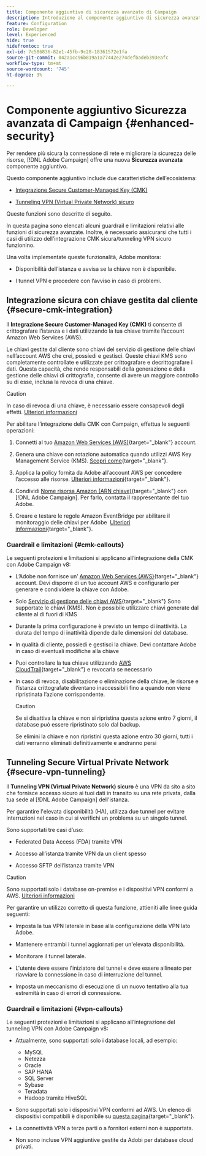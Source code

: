 ```yaml
---
title: Componente aggiuntivo di sicurezza avanzato di Campaign
description: Introduzione al componente aggiuntivo di sicurezza avanzato di Campaign
feature: Configuration
role: Developer
level: Experienced
hide: true
hidefromtoc: true
exl-id: 7c586836-82e1-45fb-9c28-18361572e1fa
source-git-commit: 042a1cc96b819a1a77442e274defbadeb393eafc
workflow-type: tm+mt
source-wordcount: '745'
ht-degree: 3%

---
```



# Componente aggiuntivo Sicurezza avanzata di Campaign {#enhanced-security}

Per rendere più sicura la connessione di rete e migliorare la sicurezza delle risorse, [!DNL Adobe Campaign] offre una nuova **Sicurezza avanzata** componente aggiuntivo.

Questo componente aggiuntivo include due caratteristiche dell’ecosistema:

* [Integrazione Secure Customer-Managed Key (CMK)](#secure-cmk-integration)

* [Tunneling VPN (Virtual Private Network) sicuro](#secure-vpn-tunneling)

Queste funzioni sono descritte di seguito.

In questa pagina sono elencati alcuni guardrail e limitazioni relativi alle funzioni di sicurezza avanzate. Inoltre, è necessario assicurarsi che tutti i casi di utilizzo dell’integrazione CMK sicura/tunneling VPN sicuro funzionino.

Una volta implementate queste funzionalità, Adobe monitora:

* Disponibilità dell’istanza e avvisa se la chiave non è disponibile.

* I tunnel VPN e procedere con l’avviso in caso di problemi.

## Integrazione sicura con chiave gestita dal cliente {#secure-cmk-integration}

Il **Integrazione Secure Customer-Managed Key (CMK)** ti consente di crittografare l’istanza e i dati utilizzando la tua chiave tramite l’account Amazon Web Services (AWS).

Le chiavi gestite dal cliente sono chiavi del servizio di gestione delle chiavi nell’account AWS che crei, possiedi e gestisci. Queste chiavi KMS sono completamente controllate e utilizzate per crittografare e decrittografare i dati. Questa capacità, che rende responsabili della generazione e della gestione delle chiavi di crittografia, consente di avere un maggiore controllo su di esse, inclusa la revoca di una chiave.

>[!CAUTION]
>
>In caso di revoca di una chiave, è necessario essere consapevoli degli effetti. [Ulteriori informazioni](#cmk-callouts)

Per abilitare l’integrazione della CMK con Campaign, effettua le seguenti operazioni:

1. Connetti al tuo [Amazon Web Services (AWS)](https://aws.amazon.com/){target="_blank"} account.

1. Genera una chiave con rotazione automatica quando utilizzi AWS Key Management Service (KMS). [Scopri come](https://docs.aws.amazon.com/kms/latest/developerguide/create-keys.html){target="_blank"}.

1. Applica la policy fornita da Adobe all’account AWS per concedere l’accesso alle risorse. [Ulteriori informazioni](https://docs.aws.amazon.com/kms/latest/developerguide/key-policy-services.html){target="_blank"}. <!--link TBC-->

1. Condividi [Nome risorsa Amazon (ARN chiave)](https://docs.aws.amazon.com/kms/latest/developerguide/find-cmk-id-arn.html){target="_blank"} con [!DNL Adobe Campaign]. Per farlo, contatta il rappresentante del tuo Adobe. <!--or Adobe transition manager?-->

1. Creare e testare le regole Amazon EventBridge per abilitare il monitoraggio delle chiavi per Adobe &#x200B; [Ulteriori informazioni](https://docs.aws.amazon.com/eventbridge/latest/userguide/eb-rules.html){target="_blank"}.


### Guardrail e limitazioni {#cmk-callouts}

Le seguenti protezioni e limitazioni si applicano all’integrazione della CMK con Adobe Campaign v8:

* L’Adobe non fornisce un’ [Amazon Web Services (AWS)](https://aws.amazon.com/){target="_blank"} account. Devi disporre di un tuo account AWS e configurarlo per generare e condividere la chiave con Adobe.

* Solo [Servizio di gestione delle chiavi AWS](https://docs.aws.amazon.com/kms/latest/developerguide/overview.html){target="_blank"} Sono supportate le chiavi (KMS). Non è possibile utilizzare chiavi generate dal cliente al di fuori di KMS&#x200B;

* Durante la prima configurazione è previsto un tempo di inattività. &#x200B;La durata del tempo di inattività dipende dalle dimensioni del database.

* In qualità di cliente, possiedi e gestisci la chiave. Devi contattare Adobe in caso di eventuali modifiche alla chiave&#x200B;

* Puoi controllare la tua chiave utilizzando [AWS CloudTrail](https://docs.aws.amazon.com/awscloudtrail/latest/userguide/cloudtrail-user-guide.html){target="_blank"} e revocarla se necessario&#x200B;

* In caso di revoca, disabilitazione o eliminazione della chiave, le risorse e l’istanza crittografate diventano inaccessibili fino a quando non viene ripristinata l’azione corrispondente.

  >[!CAUTION]
  >
  >Se si disattiva la chiave e non si ripristina questa azione entro 7 giorni, il database può essere ripristinato solo dal backup.
  >
  >Se elimini la chiave e non ripristini questa azione entro 30 giorni, tutti i dati verranno eliminati definitivamente e andranno persi&#x200B;

## Tunneling Secure Virtual Private Network {#secure-vpn-tunneling}

Il **Tunneling VPN (Virtual Private Network) sicuro** è una VPN da sito a sito che fornisce accesso sicuro ai tuoi dati in transito su una rete privata, dalla tua sede al [!DNL Adobe Campaign] dell&#39;istanza.

<!--As it connects two networks together, it is a site-to-site VPN.-->

Per garantire l&#39;elevata disponibilità (HA), utilizza due tunnel per evitare interruzioni nel caso in cui si verifichi un problema su un singolo tunnel.

Sono supportati tre casi d’uso:

* Federated Data Access (FDA) tramite VPN<!--to access your on-premise database from the Campaign instance over VPN-->

* Accesso all’istanza tramite VPN da un client spesso

* Accesso SFTP dell’istanza tramite VPN

>[!CAUTION]
>
>Sono supportati solo i database on-premise e i dispositivi VPN conformi a AWS. [Ulteriori informazioni](#vpn-callouts)

Per garantire un utilizzo corretto di questa funzione, attieniti alle linee guida seguenti:

* Imposta la tua VPN laterale in base alla configurazione della VPN lato Adobe.

* Mantenere entrambi i tunnel aggiornati per un&#39;elevata disponibilità.

* Monitorare il tunnel laterale.

* L&#39;utente deve essere l&#39;iniziatore del tunnel e deve essere allineato per riavviare la connessione in caso di interruzione del tunnel.

* Imposta un meccanismo di esecuzione di un nuovo tentativo alla tua estremità in caso di errori di connessione.


### Guardrail e limitazioni {#vpn-callouts}

Le seguenti protezioni e limitazioni si applicano all’integrazione del tunneling VPN con Adobe Campaign v8:

* Attualmente, sono supportati solo i database locali, ad esempio<!--Richa to check the list with PM-->:

   * MySQL
   * Netezza
   *  Oracle
   * SAP HANA
   * SQL Server
   * Sybase
   * Teradata
   * Hadoop tramite HiveSQL

* Sono supportati solo i dispositivi VPN conformi ad AWS. Un elenco di dispositivi compatibili è disponibile su [questa pagina](https://docs.aws.amazon.com/vpn/latest/s2svpn/your-cgw.html#example-configuration-files){target="_blank"}<!--check which list should be communicated-->.

* La connettività VPN a terze parti o a fornitori esterni non è supportata.

* Non sono incluse VPN aggiuntive gestite da Adobi per database cloud privati.
